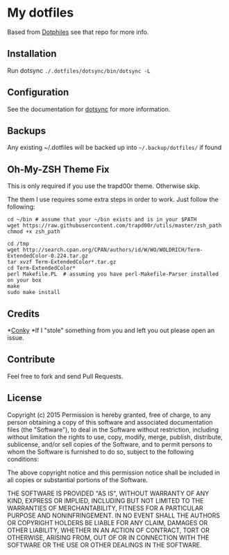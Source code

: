 My dotfiles 
========
Based from [Dotphiles][1] see that repo for more info.

Installation
------------
Run dotsync `./.dotfiles/dotsync/bin/dotsync -L`

Configuration
-------------

See the documentation for [dotsync][2] for more information.

Backups
-------------
Any existing ~/.dotfiles will be backed up into `~/.backup/dotfiles/` if found


Oh-My-ZSH Theme Fix
-------------
This is only required if you use the trapd00r theme. Otherwise skip.

The them I use requires some extra steps in order to work. Just follow the following:


```
cd ~/bin # assume that your ~/bin exists and is in your $PATH
wget https://raw.githubusercontent.com/trapd00r/utils/master/zsh_path
chmod +x zsh_path

cd /tmp
wget http://search.cpan.org/CPAN/authors/id/W/WO/WOLDRICH/Term-ExtendedColor-0.224.tar.gz
tar xvzf Term-ExtendedColor*.tar.gz
cd Term-ExtendedColor*
perl Makefile.PL  # assuming you have perl-Makefile-Parser installed on your box
make
sudo make install
```



Credits
-------------

*[Conky](https://github.com/alexbel/conky)
*If I "stole" something from you and left you out please open an issue.

Contribute
------------
Feel free to fork and send Pull Requests.

License
-------

Copyright (c) 2015
Permission is hereby granted, free of charge, to any person obtaining
a copy of this software and associated documentation files (the
"Software"), to deal in the Software without restriction, including
without limitation the rights to use, copy, modify, merge, publish,
distribute, sublicense, and/or sell copies of the Software, and to
permit persons to whom the Software is furnished to do so, subject to
the following conditions:

The above copyright notice and this permission notice shall be
included in all copies or substantial portions of the Software.

THE SOFTWARE IS PROVIDED "AS IS", WITHOUT WARRANTY OF ANY KIND,
EXPRESS OR IMPLIED, INCLUDING BUT NOT LIMITED TO THE WARRANTIES OF
MERCHANTABILITY, FITNESS FOR A PARTICULAR PURPOSE AND
NONINFRINGEMENT. IN NO EVENT SHALL THE AUTHORS OR COPYRIGHT HOLDERS BE
LIABLE FOR ANY CLAIM, DAMAGES OR OTHER LIABILITY, WHETHER IN AN ACTION
OF CONTRACT, TORT OR OTHERWISE, ARISING FROM, OUT OF OR IN CONNECTION
WITH THE SOFTWARE OR THE USE OR OTHER DEALINGS IN THE SOFTWARE.

[1]: https://github.com/dotphiles/dotphiles
[2]: https://github.com/dotphiles/dotsync

